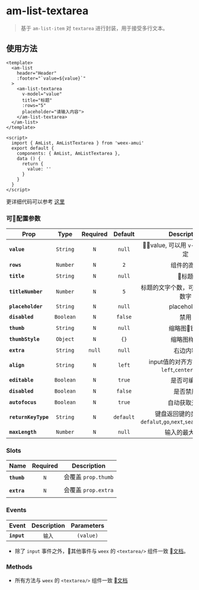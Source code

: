# am-list-textarea

> 基于 `am-list-item` 对 `textarea` 进行封装，用于接受多行文本。


## 使用方法 

```vue
<template>
  <am-list
    header="Header"
    :footer="`value=${value}`"
  >
    <am-list-textarea 
      v-model="value"
      title="标题"
      :rows="5"
      placeholder="请输入内容">
    </am-list-textarea>
  </am-list>
</template>

<script>
  import { AmList, AmListTextarea } from 'weex-amui'
  export default {
    components: { AmList, AmListTextarea },
    data () {
      return {
        value: ''
      }
    }
  }
</script>

```
更详细代码可以参考 [这里](TODO)

### 可配置参数
| Prop	 | Type | Required | Default | Description |
| ---- |:----:|:---:|:-------:|:----------:|
| **`value`** | `String` | `N` | `null` | value, 可以用 `v-model` 双向绑定 |
| **`rows`** | `Number` | `N` | `2` | 组件的高度 |
| **`title`** | `String` | `N` | `null` | 标题 |
| **`titleNumber`** | `Number` | `N` | `5`  | 标题的文字个数，可用 `2-7` 之间的数字	 |
| **`placeholder`** | `String` | `N` | `null` | placeholder |
| **`disabled`** | `Boolean` | `N` | `false` | 禁用 |
| **`thumb`** | `String` | `N` | `null` | 缩略图链接 |
| **`thumbStyle`** | `Object` | `N` | `{}` | 缩略图样式 |
| **`extra`** | `String` | `null` | `null` | 右边内容 |
| **`align`** | `String` | `N` | `left` | input值的对齐方式，可选：`left`,`center`,`right` |
| **`editable`** | `Boolean` | `N` | `true` | 是否可编辑 |
| **`disabled`** | `Boolean` | `N` | `false` | 是否禁用 |
| **`autofocus`** | `Boolean` | `N` | `true` | 自动获取光标 |
| **`returnKeyType`** | `String` | `N` | `default` | 键盘返回键的类型,支持 `defalut`,`go`,`next`,`search`,`send`,`done` |
| **`maxLength`** | `Number` | `N` | `null` | 输入的最大长度 |


### Slots
| Name | Required | Description |
| ---- |:---:|:----------:|
| **`thumb`** | `N` | 会覆盖 `prop.thumb` |
| **`extra`** | `N` | 会覆盖 `prop.extra` |

### Events
| Event	 | Description | Parameters |
| ---- |:----------:|:----:|
| **`input`** | `输入` | `(value)` |

- 除了 `input` 事件之外，其他事件与 `weex` 的 `<textarea/>` 组件一致 [文档](http://weex.apache.org/cn/references/components/textarea.html#shi-jian)。

### Methods
- 所有方法与 `weex` 的 `<textarea/>` 组件一致 [文档](http://weex.apache.org/cn/references/components/input.html#methods)